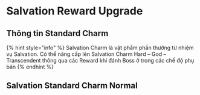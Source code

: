 # Salvation Reward Upgrade

## Thông tin Standard Charm

{% hint style="info" %}
Salvation Charm là vật phẩm phần thưởng từ nhiệm vụ Salvation. Có thể nâng cấp lên Salvation Charm Hard – God – Transcendent thông qua các Reward khi đánh Boss ở trong các chế độ phụ bản
{% endhint %}

## **Salvation Standard Charm Normal**

